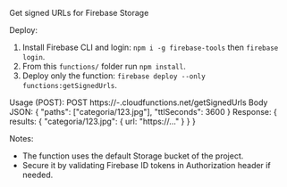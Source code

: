 Get signed URLs for Firebase Storage

Deploy:
1. Install Firebase CLI and login: `npm i -g firebase-tools` then `firebase login`.
2. From this `functions/` folder run `npm install`.
3. Deploy only the function: `firebase deploy --only functions:getSignedUrls`.

Usage (POST):
POST https://<REGION>-<PROJECT>.cloudfunctions.net/getSignedUrls
Body JSON: { "paths": ["categoria/123.jpg"], "ttlSeconds": 3600 }
Response: { results: { "categoria/123.jpg": { url: "https://..." } } }

Notes:
- The function uses the default Storage bucket of the project.
- Secure it by validating Firebase ID tokens in Authorization header if needed.
